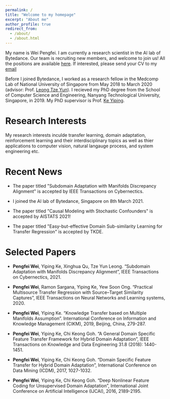 ```yaml
---
permalink: /
title: "Welcome to my homepage"
excerpt: "About me"
author_profile: true
redirect_from: 
  - /about/
  - /about.html
---
```


My name is Wei Pengfei. I am currently a research scientist in the AI lab of Bytedance. Our team is recruiting new members, and welcome to join us! All the positions are available [here](https://jobs.bytedance.com/referral/pc/position?keywords=&category=&location=&project=&type=&job_hot_flag=&current=1&limit=10&functionCategory=&token=MzsxNjIwMjA1MzAzNjUwOzY5MzcxMDQxODMxNjIwNDU5ODg7MA). If interested, please send your CV to my [email](wpf89928@gmail.com)

Before I joined Bytedance, I worked as a research fellow in the Medcomp Lab of National University of Singapore from May 2018 to March 2020 (advisor: Prof. [Leong Tze Yun](https://www.comp.nus.edu.sg/~leongty/Home.html)). I recieved my PhD degree from the School of Computer Science and Engineering, Nanyang Technological University, Singapore, in 2019. My PhD supervisor is Prof. [Ke Yiping](https://research.ntu.edu.sg/expertise/academicprofile/Pages/StaffProfile.aspx?ST_EMAILID=YPKE&CategoryDescription=ComputerScienceandEngineering).

Research Interests
======
My research interests inculde transfer learning, domain adaptation, reinforcement learning and their interdisciplinary topics as well as thier applications to computer vision, natural langauge process, and system engineering etc.

Recent News
======
- The paper titled "Subdomain Adaptation with Manifolds Discrepancy Alignment" is accepted by IEEE Transactions on Cybernectics.

- I joined the AI lab of Bytedance, Singapore on 8th March 2021. 

- The paper titled "Causal Modeling with Stochastic Confounders" is accepted by AISTATS 2021! 

- The paper titled "Easy-but-effective Domain Sub-similarity Learning for Transfer Regression" is accepted by TKDE.

Selected Papers
======
-	**Pengfei Wei**, Yiping Ke, Xinghua Qu, Tze Yun Leong. “Subdomain Adaptation with Manifolds Discrepancy Alignment”, IEEE Transactions on Cybernectics, 2021. 

-	**Pengfei Wei**, Ramon Sargana, Yiping Ke, Yew Soon Ong. “Practical Multisource Transfer Regression with Source–Target Similarity Captures”, IEEE Transactions on Neural Networks and Learning systems, 2020. 

-	**Pengfei Wei**, Yiping Ke. “Knowledge Transfer based on Multiple Manifolds Assumption”. International Conference on Information and Knowledge Management (CIKM), 2019, Beijing, China, 279-287.

- **Pengfei Wei**, Yiping Ke, Chi Keong Goh. “A General Domain Specific Feature Transfer Framework for Hybrid Domain Adaptation”, IEEE Transactions on Knowledge and Data Engineering 31.8 (2018): 1440-1451.

-	**Pengfei Wei**, Yiping Ke, Chi Keong Goh. “Domain Specific Feature Transfer for Hybrid Domain Adaptation”, International Conference on Data Mining (ICDM), 2017, 1027-1032. 

-	**Pengfei Wei**, Yiping Ke, Chi Keong Goh. “Deep Nonlinear Feature Coding for Unsupervised Domain Adaptation”, International Joint Conference on Artificial Intelligence (IJCAI), 2016, 2189-2195.

<script type="text/javascript" id="clustrmaps" src="//clustrmaps.com/map_v2.js?d=ciVs4u2wbw7OBuGkwyDsEPEZdJ1WyonWh2FoqYgAkec&cl=ffffff&w=a"></script>
